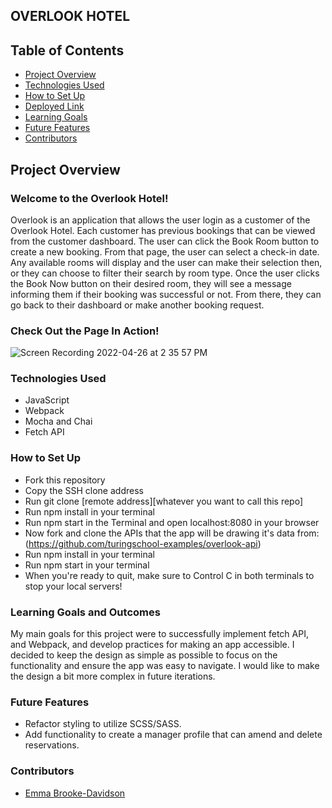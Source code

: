 ## OVERLOOK HOTEL

## Table of Contents
- [Project Overview](#project-overview)
- [Technologies Used](#technologies-used)
- [How to Set Up](#how-to-set-up)
- [Deployed Link](#deployed-link)
- [Learning Goals](#learning-goals)
- [Future Features](#future-features)
- [Contributors](#contributors)

## Project Overview

### Welcome to the **Overlook Hotel**!
Overlook is an application that allows the user login as a customer of the Overlook Hotel. Each customer has previous bookings that can be viewed from the customer dashboard. The user can click the Book Room button to create a new booking. From that page, the user can select a check-in date. Any available rooms will display and the user can make their selection then, or they can choose to filter their search by room type. Once the user clicks the Book Now button on their desired room, they will see a message informing them if their booking was successful or not. From there, they can go back to their dashboard or make another booking request.  

### Check Out the Page In Action!
![Screen Recording 2022-04-26 at 2 35 57 PM](https://user-images.githubusercontent.com/93603551/165378990-6dc20269-dcdc-4b73-8b79-1d9783bdf1c5.gif)



### Technologies Used

- JavaScript
- Webpack
- Mocha and Chai
- Fetch API


### How to Set Up

- Fork this repository
- Copy the SSH clone address
- Run git clone [remote address][whatever you want to call this repo]
- Run npm install in your terminal
- Run npm start in the Terminal and open localhost:8080 in your browser
- Now fork and clone the APIs that the app will be drawing it's data from: (https://github.com/turingschool-examples/overlook-api)
- Run npm install in your terminal
- Run npm start in your terminal
- When you're ready to quit, make sure to Control C in both terminals to stop your local servers!

### Learning Goals and Outcomes
My main goals for this project were to successfully implement fetch API, and Webpack, and develop practices for making an app accessible.
I decided to keep the design as simple as possible to focus on the functionality and ensure the app was easy to navigate. I would like to make the design a bit more complex in future iterations.


### Future Features
- Refactor styling to utilize SCSS/SASS.
- Add functionality to create a manager profile that can amend and delete reservations.



### Contributors
- [Emma Brooke-Davidson](https://github.com/emmacbd)
